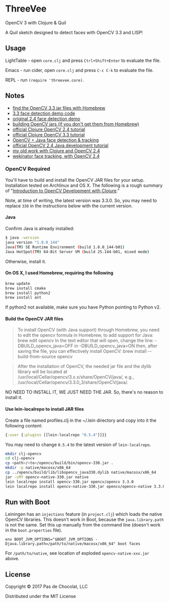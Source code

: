 # ThreeVee
OpenCV 3 with Clojure &amp; Quil

A Quil sketch designed to detect faces with OpenCV 3.3 and LISP!

## Usage

LightTable - open `core.clj` and press `Ctrl+Shift+Enter` to evaluate the file.

Emacs - run cider, open `core.clj` and press `C-c C-k` to evaluate the file.

REPL - run `(require 'threevee.core)`.

## Notes

* [find the OpenCV 3.3 jar files with Homebrew](http://opencv-java-tutorials.readthedocs.io/en/latest/01-installing-opencv-for-java.html)
* [3.3 face detection demo code](http://www.rmnd.net/install-and-use-opencv-3-0-on-mac-os-x-with-eclipse-java/)
* [original 2.4 face detection demo](https://blog.openshift.com/day-12-opencv-face-detection-for-java-developers/)
* [building OpenCV jars (if you don't get them from Homebrew)](https://docs.opencv.org/3.0-beta/doc/tutorials/introduction/desktop_java/java_dev_intro.html)
* [official Clojure OpenCV 2.4 tutorial](https://docs.opencv.org/2.4/doc/tutorials/introduction/clojure_dev_intro/clojure_dev_intro.html)
* [official Clojure OpenCV 3.3 tutorial](https://docs.opencv.org/trunk/d7/d1e/tutorial_clojure_dev_intro.html)
* [OpenCV + Java face detection & tracking](http://opencv-java-tutorials.readthedocs.io/en/latest/06-face-detection-and-tracking.html)
* [official OpenCV 2.4 Java development tutorial](https://docs.opencv.org/2.4/doc/tutorials/introduction/desktop_java/java_dev_intro.html)
* [my old work with Clojure and OpenCV 2.4](https://github.com/PasDeChocolat/QuilCV)
* [wekinator face tracking, with OpenCV 2.4](http://www.wekinator.org/walkthrough/)

### OpenCV Required

You'll have to build and install the OpenCV JAR files for your setup. Installation tested on Archlinux and OS X. The following is a rough summary of "[Introduction to OpenCV Development with Clojure](http://docs.opencv.org/doc/tutorials/introduction/clojure_dev_intro/clojure_dev_intro.html#clojure-dev-intro)."

Note, at time of writing, the latest version was 3.3.0. So, you may need to replace `330` in the instructions below with the current version.

#### Java
Confirm Java is already installed:
```` bash
$ java -version
java version "1.8.0_144"
Java(TM) SE Runtime Environment (build 1.8.0_144-b01)
Java HotSpot(TM) 64-Bit Server VM (build 25.144-b01, mixed mode)
````

Otherwise, install it.

#### On OS X, I used Homebrew, requiring the following

```` bash
brew update
brew install cmake
brew install python2
brew install ant
````

If python2 not available, make sure you have Python pointing to Python v2.

#### Build the OpenCV JAR files

> To install OpenCV (with Java support) through Homebrew, you need to edit the opencv formula in Homebrew, to add support for Java: brew edit opencv In the text editor that will open, change the line: -DBUILD_opencv_java=OFF in -DBUILD_opencv_java=ON then, after saving the file, you can effectively install OpenCV: brew install --build-from-source opencv

> After the installation of OpenCV, the needed jar file and the dylib library will be located at /usr/local/Cellar/opencv/3.x.x/share/OpenCV/java/, e.g., /usr/local/Cellar/opencv/3.3.0_3/share/OpenCV/java/.

NO NEED TO INSTALL IT, WE JUST NEED THE JAR. So, there's no reason to install it.

#### Use lein-localrepo to install JAR files

Create a file named profiles.clj in the ~/.lein directory and copy into it the following content:
```` clojure
{:user {:plugins [[lein-localrepo "0.5.4"]]}}
````

You may need to change `0.5.4` to the latest version of `lein-localrepo`.

```` bash
mkdir clj-opencv
cd clj-opencv
cp <path>/<to>/opencv/build/bin/opencv-330.jar .
mkdir -p native/macosx/x86_64
cp ../opencv/build/lib/libopencv_java330.dylib native/macosx/x86_64
jar -cMf opencv-native-330.jar native
lein localrepo install opencv-330.jar opencv/opencv 3.3.0
lein localrepo install opencv-native-330.jar opencv/opencv-native 3.3.0
````

## Run with Boot

Leiningen has an `injections` feature (in `project.clj`) which loads the native OpenCV libraries. This doesn't work in Boot, because the `java.library.path` is not the same. Set this up manually from the command line (doesn't work in the `boot.properties` file).

```` fish
env BOOT_JVM_OPTIONS="$BOOT_JVM_OPTIONS -Djava.library.path=/path/to/native/macosx/x86_64" boot faces
````

For `/path/to/native`, see location of exploded `opencv-native-xxx.jar` above.

## License

Copyright © 2017 Pas de Chocolat, LLC

Distributed under the MIT License
